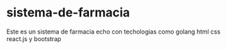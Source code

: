 # sistema-de-farmacia
Este es un sistema de farmacia echo con techologias como golang html css react.js y bootstrap
